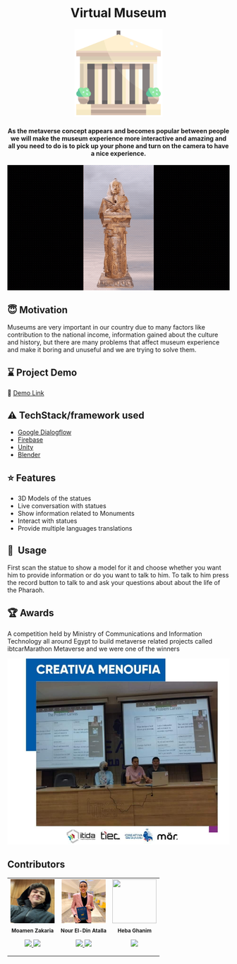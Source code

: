 <h1 align="center">Virtual Museum</h1>

<div align= "center"><img src="https://github.com/meomnzak/Virtual-Museum/blob/main/project/captures/museum.png" width="200" height="200"/>
   <h4>As the metaverse concept appears and becomes popular between people we will make the museum experience more interactive and amazing and all you need to do is to pick up your phone and turn on the camera to have a nice experience.</h4>
</div>

<div align= "center"><img src="https://github.com/meomnzak/Virtual-Museum/blob/main/project/captures/statue.gif"/></div>

## :innocent: Motivation
Museums are very important in our country due to many factors like contribution to the national income, information gained about the culture and history, but there are many problems that affect museum experience and make it boring and unuseful and we are trying to solve them.

## :hourglass: Project Demo
:movie_camera: [Demo Link](https://drive.google.com/drive/folders/1UYiAaZlrV-yp2bzj65gujhvX1fZDztcH?usp=sharing)

## :warning: TechStack/framework used
- [Google Dialogflow](https://dialogflow.com/)
- [Firebase](https://firebase.google.com/)
- [Unity](https://unity.com/)
- [Blender](https://www.blender.org/)

## :star: Features
- 3D Models of the statues
- Live conversation with statues
- Show information related to Monuments
- Interact with statues
- Provide multiple languages translations

## 🚀&nbsp; Usage
First scan the statue to show a model for it and choose whether you want him to provide information or do you want to talk to him. To talk to him press the record button to talk to and ask your questions about about the life of the Pharaoh.

## :trophy: Awards
A competition held by Ministry of Communications and Information Technology all around Egypt to build metaverse related projects called ibtcarMarathon Metaverse and we were one of the winners

![](https://github.com/meomnzak/Virtual-Museum/blob/main/project/captures/winners.jpeg)

## Contributors
<table>
  <tr>
    <td align="center"><img src="https://github.com/meomnzak/Elnazer/blob/main/Grad/captures/MoamenProfile.jpg" width="100px;" height="100px;" alt=""/><br/><sub><b>Moamen Zakaria</b></sub></a><br/><p align="center">
      <p align="center">
        <a href="https://www.linkedin.com/in/moamen-zakaria-465543177/" alt="Linkedin">
          <img src="http://www.iconninja.com/files/863/607/751/network-linkedin-social-connection-circular-circle-media-icon.svg" width = "30">
        </a>
        <a href="https://github.com/meomnzak" alt="Github">
          <img src="http://www.iconninja.com/files/241/825/211/round-collaboration-social-github-code-circle-network-icon.svg" width = "30">
        </a>
      </p>
    </td>
    <td align="center"><img src="https://github.com/meomnzak/Elnazer/blob/main/Grad/captures/nour.jpg" width="100px;" height="100px;" alt=""/><br/><sub><b>Nour El-Din Atalla</b></sub></a><br/><p align="center">
      <p align="center">
        <a href="https://www.linkedin.com/in/nour-el-din-atalla-6a9939247" alt="Linkedin">
          <img src="http://www.iconninja.com/files/863/607/751/network-linkedin-social-connection-circular-circle-media-icon.svg" width = "30">
        </a>
        <a href="https://github.com/nouratalla" alt="Github">
          <img src="http://www.iconninja.com/files/241/825/211/round-collaboration-social-github-code-circle-network-icon.svg" width = "30">
        </a>
      </p>
    </td>
      <td align="center"><img src="https://github.com/meomnzak/Elnazer/blob/main/Grad/captures/heba.png" width="100px;" height="100px;" alt=""/><br/><sub><b>Heba Ghanim</b></sub></a><br/><p align="center">
      <p align="center">
        <a href="https://github.com/EngHeba-co" alt="Github">
          <img src="http://www.iconninja.com/files/241/825/211/round-collaboration-social-github-code-circle-network-icon.svg" width = "30">
        </a>
      </p>
    </td>
  </tr>
</table>
